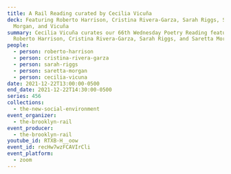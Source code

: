 ```yaml
---
title: A Rail Reading curated by Cecilia Vicuña
deck: Featuring Roberto Harrison, Cristina Rivera-Garza, Sarah Riggs, Saretta
  Morgan, and Vicuña
summary: Cecilia Vicuña curates our 66th Wednesday Poetry Reading featuring
  Roberto Harrison, Cristina Rivera-Garza, Sarah Riggs, and Saretta Morgan.
people:
  - person: roberto-harrison
  - person: cristina-rivera-garza
  - person: sarah-riggs
  - person: saretta-morgan
  - person: cecilia-vicuna
date: 2021-12-22T13:00:00-0500
end_date: 2021-12-22T14:30:00-0500
series: 456
collections:
  - the-new-social-environment
event_organizer:
  - the-brooklyn-rail
event_producer:
  - the-brooklyn-rail
youtube_id: RTXB-H__oow
event_id: recHw7wzFCAVIrCli
event_platform:
  - zoom
---
```

